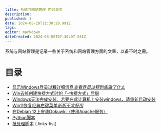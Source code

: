 ```yaml
---
title: 系统与网站管理 内容首页
description: 
published: 1
date: 2024-08-29T11:30:29.991Z
tags: 
editor: markdown
dateCreated: 2024-08-08T07:30:07.581Z
---
```


系统与网站管理是记录一些关于系统和网站管理方面的文章，以备不时之需。

# 目录

- [显示Windows登录过程详细信息*查看登录过程到底做了什么*](/system_and_web/Display_Windows_logon_process_details)
- [Win去掉创建快捷方式时的「-快捷方式」后缀](/system_and_web/Win_removes_the_shortcut_suffix)
- [Windows无法完成安装。若要在此计算机上安装windows，请重新启动安装](/system_and_web/Windows_cant_complete_the_installation)
- [Win11恢复经典右键菜单*新版不太好用*](/system_and_web/Win11_reverts_to_the_classic_right-click_menu)
- [在Debian 12上安装Dokuwki（使用Apache服务）](/system_and_web/Install_Dokuwki_on_Debian_12)
- [Python脚本](/system_and_web/Python_scripts)
- [批处理脚本](/system_and_web/batch_scripts)
{.links-list}